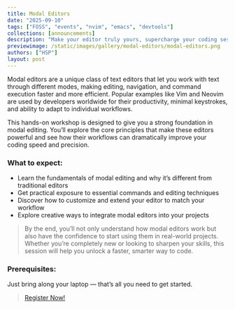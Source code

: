 ```yaml
---
title: Modal Editors
date: "2025-09-10"
tags: ["FOSS", "events", "nvim", "emacs", "devtools"]
collections: [announcements]
description: "Make your editor truly yours, supercharge your coding session with the power of 'hjkl"
previewimage: /static/images/gallery/modal-editors/modal-editors.png
authors: ["HSP"]
layout: post
---
```


Modal editors are a unique class of text editors that let you work with text through different modes, making editing, navigation, and command execution faster and more efficient. Popular examples like Vim and Neovim are used by developers worldwide for their productivity, minimal keystrokes, and ability to adapt to individual workflows.

This hands-on workshop is designed to give you a strong foundation in modal editing. You’ll explore the core principles that make these editors powerful and see how their workflows can dramatically improve your coding speed and precision.

### What to expect:

- Learn the fundamentals of modal editing and why it’s different from traditional editors
- Get practical exposure to essential commands and editing techniques
- Discover how to customize and extend your editor to match your workflow
- Explore creative ways to integrate modal editors into your projects

> By the end, you’ll not only understand how modal editors work but also have the confidence to start using them in real-world projects. Whether you’re completely new or looking to sharpen your skills, this session will help you unlock a faster, smarter way to code.

### Prerequisites:

Just bring along your laptop — that’s all you need to get started.


> [Register Now!](https://forms.gle/UkfzAnbFpGnouSxf8)